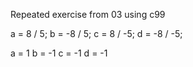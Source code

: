 Repeated exercise from 03 using c99

a = 8 / 5;
b = -8 / 5;
c = 8 / -5;
d = -8 / -5;

a = 1
b = -1
c = -1
d = -1